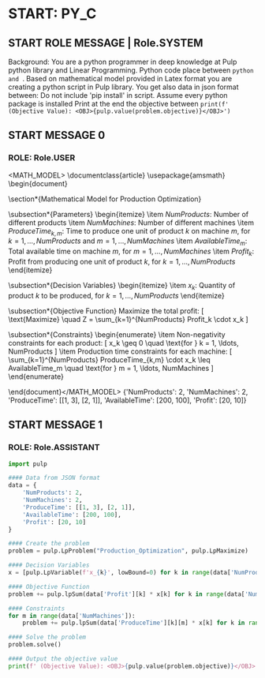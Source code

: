 # START: PY_C 
## START ROLE MESSAGE | Role.SYSTEM 
Background: You are a python programmer in deep knowledge at Pulp python library and Linear Programming. Python code place between ```python and ```. Based on mathematical model provided in Latex format you are creating a python script in Pulp library. You get also data in json format between: <DATA></DATA> Do not include 'pip install' in script. Assume every python package is installed Print at the end the objective between <OBJ></OBJ> `print(f' (Objective Value): <OBJ>{pulp.value(problem.objective)}</OBJ>')` 
## START MESSAGE 0 
### ROLE: Role.USER
<MATH_MODEL>
\documentclass{article}
\usepackage{amsmath}
\begin{document}

\section*{Mathematical Model for Production Optimization}

\subsection*{Parameters}
\begin{itemize}
    \item $NumProducts$: Number of different products
    \item $NumMachines$: Number of different machines
    \item $ProduceTime_{k,m}$: Time to produce one unit of product $k$ on machine $m$, for $k = 1, \ldots, NumProducts$ and $m = 1, \ldots, NumMachines$
    \item $AvailableTime_m$: Total available time on machine $m$, for $m = 1, \ldots, NumMachines$
    \item $Profit_k$: Profit from producing one unit of product $k$, for $k = 1, \ldots, NumProducts$
\end{itemize}

\subsection*{Decision Variables}
\begin{itemize}
    \item $x_k$: Quantity of product $k$ to be produced, for $k = 1, \ldots, NumProducts$
\end{itemize}

\subsection*{Objective Function}
Maximize the total profit:
\[
\text{Maximize} \quad Z = \sum_{k=1}^{NumProducts} Profit_k \cdot x_k
\]

\subsection*{Constraints}
\begin{enumerate}
    \item Non-negativity constraints for each product:
    \[
    x_k \geq 0 \quad \text{for } k = 1, \ldots, NumProducts
    \]
    \item Production time constraints for each machine:
    \[
    \sum_{k=1}^{NumProducts} ProduceTime_{k,m} \cdot x_k \leq AvailableTime_m \quad \text{for } m = 1, \ldots, NumMachines
    \]
\end{enumerate}

\end{document}</MATH_MODEL>
<DATA>
{'NumProducts': 2, 'NumMachines': 2, 'ProduceTime': [[1, 3], [2, 1]], 'AvailableTime': [200, 100], 'Profit': [20, 10]}</DATA>


## START MESSAGE 1 
### ROLE: Role.ASSISTANT
```python
import pulp

#### Data from JSON format
data = {
    'NumProducts': 2,
    'NumMachines': 2,
    'ProduceTime': [[1, 3], [2, 1]],
    'AvailableTime': [200, 100],
    'Profit': [20, 10]
}

#### Create the problem
problem = pulp.LpProblem("Production_Optimization", pulp.LpMaximize)

#### Decision Variables
x = [pulp.LpVariable(f'x_{k}', lowBound=0) for k in range(data['NumProducts'])]

#### Objective Function
problem += pulp.lpSum(data['Profit'][k] * x[k] for k in range(data['NumProducts'])), "Total_Profit"

#### Constraints
for m in range(data['NumMachines']):
    problem += pulp.lpSum(data['ProduceTime'][k][m] * x[k] for k in range(data['NumProducts'])) <= data['AvailableTime'][m], f"Machine_{m+1}_Time_Constraint"

#### Solve the problem
problem.solve()

#### Output the objective value
print(f' (Objective Value): <OBJ>{pulp.value(problem.objective)}</OBJ>')
```

